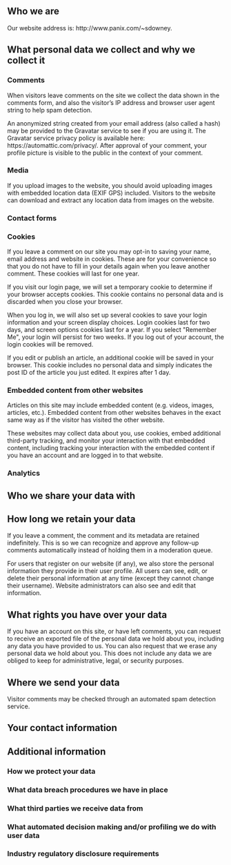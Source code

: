 <html><body><h2>Who we are</h2><!-- /wp:heading --><!-- wp:paragraph --><p>Our website address is: http://www.panix.com/~sdowney.</p><!-- /wp:paragraph --><!-- wp:heading --><h2>What personal data we collect and why we collect it</h2><!-- /wp:heading --><!-- wp:heading {"level":3} --><h3>Comments</h3><!-- /wp:heading --><!-- wp:paragraph --><p>When visitors leave comments on the site we collect the data shown in the comments form, and also the visitor’s IP address and browser user agent string to help spam detection.</p><!-- /wp:paragraph --><!-- wp:paragraph --><p>An anonymized string created from your email address (also called a hash) may be provided to the Gravatar service to see if you are using it. The Gravatar service privacy policy is available here: https://automattic.com/privacy/. After approval of your comment, your profile picture is visible to the public in the context of your comment.</p><!-- /wp:paragraph --><!-- wp:heading {"level":3} --><h3>Media</h3><!-- /wp:heading --><!-- wp:paragraph --><p>If you upload images to the website, you should avoid uploading images with embedded location data (EXIF GPS) included. Visitors to the website can download and extract any location data from images on the website.</p><!-- /wp:paragraph --><!-- wp:heading {"level":3} --><h3>Contact forms</h3><!-- /wp:heading --><!-- wp:heading {"level":3} --><h3>Cookies</h3><!-- /wp:heading --><!-- wp:paragraph --><p>If you leave a comment on our site you may opt-in to saving your name, email address and website in cookies. These are for your convenience so that you do not have to fill in your details again when you leave another comment. These cookies will last for one year.</p><!-- /wp:paragraph --><!-- wp:paragraph --><p>If you visit our login page, we will set a temporary cookie to determine if your browser accepts cookies. This cookie contains no personal data and is discarded when you close your browser.</p><!-- /wp:paragraph --><!-- wp:paragraph --><p>When you log in, we will also set up several cookies to save your login information and your screen display choices. Login cookies last for two days, and screen options cookies last for a year. If you select "Remember Me", your login will persist for two weeks. If you log out of your account, the login cookies will be removed.</p><!-- /wp:paragraph --><!-- wp:paragraph --><p>If you edit or publish an article, an additional cookie will be saved in your browser. This cookie includes no personal data and simply indicates the post ID of the article you just edited. It expires after 1 day.</p><!-- /wp:paragraph --><!-- wp:heading {"level":3} --><h3>Embedded content from other websites</h3><!-- /wp:heading --><!-- wp:paragraph --><p>Articles on this site may include embedded content (e.g. videos, images, articles, etc.). Embedded content from other websites behaves in the exact same way as if the visitor has visited the other website.</p><!-- /wp:paragraph --><!-- wp:paragraph --><p>These websites may collect data about you, use cookies, embed additional third-party tracking, and monitor your interaction with that embedded content, including tracking your interaction with the embedded content if you have an account and are logged in to that website.</p><!-- /wp:paragraph --><!-- wp:heading {"level":3} --><h3>Analytics</h3><!-- /wp:heading --><!-- wp:heading --><h2>Who we share your data with</h2><!-- /wp:heading --><!-- wp:heading --><h2>How long we retain your data</h2><!-- /wp:heading --><!-- wp:paragraph --><p>If you leave a comment, the comment and its metadata are retained indefinitely. This is so we can recognize and approve any follow-up comments automatically instead of holding them in a moderation queue.</p><!-- /wp:paragraph --><!-- wp:paragraph --><p>For users that register on our website (if any), we also store the personal information they provide in their user profile. All users can see, edit, or delete their personal information at any time (except they cannot change their username). Website administrators can also see and edit that information.</p><!-- /wp:paragraph --><!-- wp:heading --><h2>What rights you have over your data</h2><!-- /wp:heading --><!-- wp:paragraph --><p>If you have an account on this site, or have left comments, you can request to receive an exported file of the personal data we hold about you, including any data you have provided to us. You can also request that we erase any personal data we hold about you. This does not include any data we are obliged to keep for administrative, legal, or security purposes.</p><!-- /wp:paragraph --><!-- wp:heading --><h2>Where we send your data</h2><!-- /wp:heading --><!-- wp:paragraph --><p>Visitor comments may be checked through an automated spam detection service.</p><!-- /wp:paragraph --><!-- wp:heading --><h2>Your contact information</h2><!-- /wp:heading --><!-- wp:heading --><h2>Additional information</h2><!-- /wp:heading --><!-- wp:heading {"level":3} --><h3>How we protect your data</h3><!-- /wp:heading --><!-- wp:heading {"level":3} --><h3>What data breach procedures we have in place</h3><!-- /wp:heading --><!-- wp:heading {"level":3} --><h3>What third parties we receive data from</h3><!-- /wp:heading --><!-- wp:heading {"level":3} --><h3>What automated decision making and/or profiling we do with user data</h3><!-- /wp:heading --><!-- wp:heading {"level":3} --><h3>Industry regulatory disclosure requirements</h3><!-- /wp:heading --></body></html>